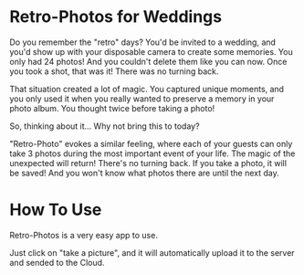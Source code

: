 # Retro-Photos for Weddings

Do you remember the "retro" days?
You'd be invited to a wedding, and you'd show up with your disposable camera to create some memories. You only had 24 photos! And you couldn't delete them like you can now. Once you took a shot, that was it! There was no turning back.

That situation created a lot of magic. You captured unique moments, and you only used it when you really wanted to preserve a memory in your photo album. You thought twice before taking a photo!

So, thinking about it...
Why not bring this to today?

"Retro-Photo" evokes a similar feeling, where each of your guests can only take 3 photos during the most important event of your life. The magic of the unexpected will return! There's no turning back. If you take a photo, it will be saved! And you won't know what photos there are until the next day.

# How To Use

Retro-Photos is a very easy app to use.

Just click on "take a picture", and it will automatically upload it to the server and sended to the Cloud.
